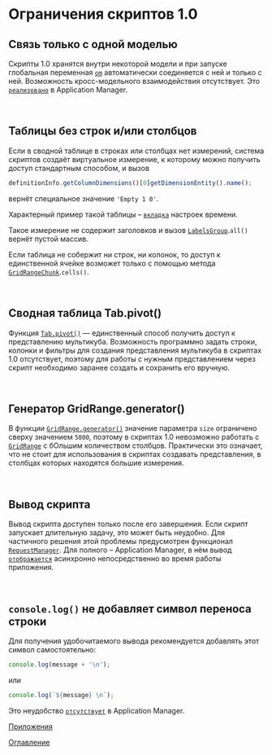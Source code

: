 # Ограничения скриптов 1.0

<a name="single-model"></a>
## Связь только с одной моделью

Скрипты 1.0 хранятся внутри некоторой модели и при запуске глобальная переменная [`om`](../API/API.md#om) автоматически соединяется с ней и только с ней. Возможность кросс-модельного взаимодействия отсутствует. Это [`реализовано`](https://github.com/optimacros/applications_documentation/blob/master/diff.md#model-access) в Application Manager.

&nbsp;

<a name="labelless-table"></a>
## Таблицы без строк и/или столбцов

Если в сводной таблице в строках или столбцах нет измерений, система скриптов создаёт виртуальное измерение, к которому можно получить доступ стандартным способом, и вызов

```js
definitionInfo.getColumnDimensions()[0]getDimensionEntity().name();
```

вернёт специальное значение `'Empty 1 0'`.

Характерный пример такой таблицы – [`вкладка`](../API/dimensions.md#time-options-tab) настроек времени.

Такое измерение не содержит заголовков и вызов [`LabelsGroup`](../API/readingGrid.md#labels-group).`all()` вернёт пустой массив.

Если таблица не собержит ни строк, ни колонок, то доступ к единственной ячейке возможет только с помощью метода [`GridRangeChunk`](../API/readingGrid.md#grid-range-chunk).`cells()`.

&nbsp;

<a name="pivot"></a>
## Сводная таблица Tab.pivot()

Функция [`Tab.pivot()`](../API/views.md#tab.pivot) — единственный способ получить доступ к представлению мультикуба. Возможность программно задать строки, колонки и фильтры для создания представления мультикуба в скриптах 1.0 отсутствует, поэтому для работы с нужным представлением через скрипт необходимо заранее создать и сохранить его вручную.

&nbsp;

<a name="generator"></a>
## Генератор GridRange.generator()

В функции [`GridRange.generator()`](../API/views.md#generator) значение параметра `size` ограничено сверху значением `5000`, поэтому в скриптах 1.0 невозможно работать с [`GridRange`](../API/views.md#grid-range) с бОльшим количеством столбцов. Практически это означает, что не стоит для использования в скриптах создавать представления, в столбцах которых находятся большие измерения.

&nbsp;

<a name="sync-output"></a>
## Вывод скрипта

Вывод скрипта доступен только после его завершения. Если скрипт запускает длительную задачу, это может быть неудобно. Для частичного решения этой проблемы предусмотрен функционал [`RequestManager`](../API/common.md#request-manager). Для полного – Application Manager, в нём вывод [`отображается`](https://github.com/optimacros/applications_documentation/blob/master/diff.md#async-output) асинхронно непосредственно во время работы приложения.

&nbsp;

<a name="no-line-break"></a>
## `console.log()` не добавляет символ переноса строки

Для получения удобочитаемого вывода рекомендуется добавлять этот символ самостоятельно:

```js
console.log(message + '\n');
```

или

```js
console.log(`${message} \n`);
```

Это неудобство [`отсутствует`](https://github.com/optimacros/applications_documentation/blob/master/diff.md#line-break) в Application Manager.


[Приложения](appendix.md)

[Оглавление](../README.md)
